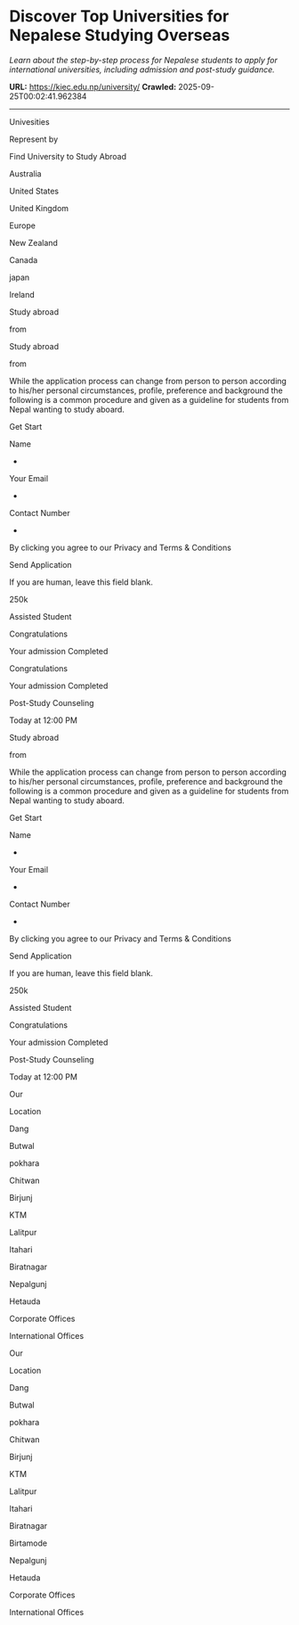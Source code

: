 # Discover Top Universities for Nepalese Studying Overseas

*Learn about the step-by-step process for Nepalese students to apply for international universities, including admission and post-study guidance.*

**URL:** https://kiec.edu.np/university/
**Crawled:** 2025-09-25T00:02:41.962384

---

Univesities

Represent by

Find University to Study Abroad

Australia

United States

United Kingdom

Europe

New Zealand

Canada

japan

Ireland

Study abroad

from

Study abroad

from

While the application process can change from person to person according to his/her personal circumstances, profile, preference and background the following is a common procedure and given as a guideline for students from Nepal wanting to study aboard.

Get Start

Name

*

Your Email

*

Contact Number

*

By clicking you agree to our Privacy and Terms & Conditions

Send Application

If you are human, leave this field blank.

250k

Assisted Student

Congratulations

Your admission Completed

Congratulations

Your admission Completed

Post-Study Counseling

Today at 12:00 PM

Study abroad

from

While the application process can change from person to person according to his/her personal circumstances, profile, preference and background the following is a common procedure and given as a guideline for students from Nepal wanting to study aboard.

Get Start

Name

*

Your Email

*

Contact Number

*

By clicking you agree to our Privacy and Terms & Conditions

Send Application

If you are human, leave this field blank.

250k

Assisted Student

Congratulations

Your admission Completed

Post-Study Counseling

Today at 12:00 PM

Our

Location

Dang

Butwal

pokhara

Chitwan

Birjunj

KTM

Lalitpur

Itahari

Biratnagar

Nepalgunj

Hetauda

Corporate Offices

International Offices

Our

Location

Dang

Butwal

pokhara

Chitwan

Birjunj

KTM

Lalitpur

Itahari

Biratnagar

Birtamode

Nepalgunj

Hetauda

Corporate Offices

International Offices